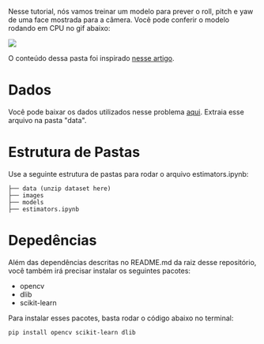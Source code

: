 Nesse tutorial, nós vamos treinar um modelo para prever o roll, pitch e yaw de uma face mostrada para a câmera. Você pode conferir o modelo rodando em CPU no gif abaixo:

![](https://media.giphy.com/media/pPhEG3Grfxh4z2Hk6I/giphy.gif)

O conteúdo dessa pasta foi inspirado [nesse artigo](https://medium.com/@arnaldog12/face-pose-estimation-with-deep-learning-eebd0e62dbaf).

# Dados
Você pode baixar os dados utilizados nesse problema [aqui](https://drive.google.com/file/d/1e4GHFBYgx4wfcrdUjf7O4anhhVgu9Iz6/view?usp=sharing). Extraia esse arquivo na pasta "data".

# Estrutura de Pastas
Use a seguinte estrutura de pastas para rodar o arquivo estimators.ipynb:

```
├── data (unzip dataset here)
├── images
├── models
├── estimators.ipynb
```

# Depedências
Além das dependências descritas no README.md da raiz desse repositório, você também irá precisar instalar os seguintes pacotes:

- opencv
- dlib
- scikit-learn

Para instalar esses pacotes, basta rodar o código abaixo no terminal:

```
pip install opencv scikit-learn dlib
```

